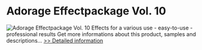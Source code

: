 # Adorage Effectpackage Vol. 10
![Adorage Effectpackage Vol. 10](https://mycommerce.akamaized.net/api/pimages/P300282375/BIG/300282375.JPG)
Effects for a various use - easy-to-use - professional results
 Get more informations about this product, samples and descriptions...
[>> Detailed information](https://secure.element5.com/esales/product.html?productid=300282375&affiliateid=200057808)